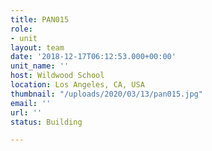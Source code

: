 ```yaml
---
title: PAN015
role:
- unit
layout: team
date: '2018-12-17T06:12:53.000+00:00'
unit_name: ''
host: Wildwood School
location: Los Angeles, CA, USA
thumbnail: "/uploads/2020/03/13/pan015.jpg"
email: ''
url: ''
status: Building

---
```

